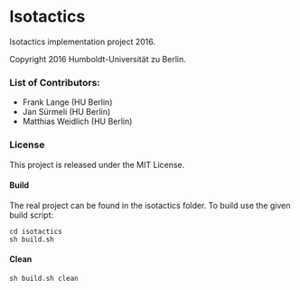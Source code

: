 # Isotactics

Isotactics implementation project 2016.

Copyright 2016 Humboldt-Universität zu Berlin.

### List of Contributors:
 - Frank Lange (HU Berlin)
 - Jan Sürmeli (HU Berlin)
 - Matthias Weidlich (HU Berlin)


### License
This project is released under the MIT License.

#### Build
  The real project can be found in the isotactics folder.
  To build use the given build script:

    cd isotactics
    sh build.sh

#### Clean
    sh build.sh clean



